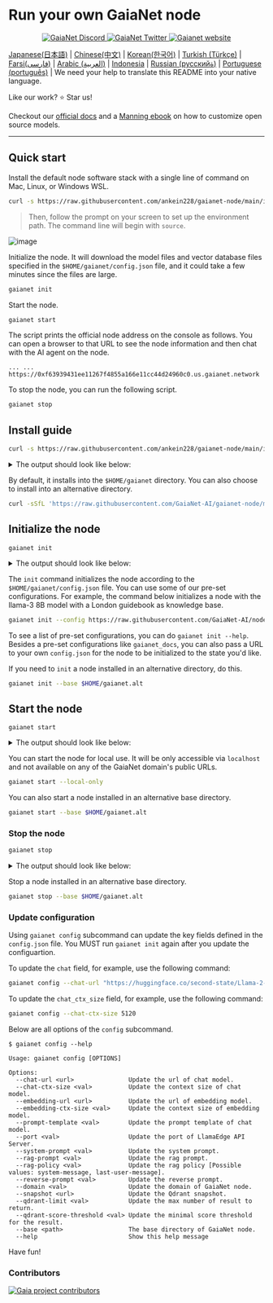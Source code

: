 # Run your own GaiaNet node


<p align="center">
  <a href="https://discord.gg/gaianet-ai">
    <img src="https://img.shields.io/badge/chat-Discord-7289DA?logo=discord" alt="GaiaNet Discord">
  </a>
  <a href="https://twitter.com/Gaianet_AI">
    <img src="https://img.shields.io/badge/Twitter-1DA1F2?logo=twitter&amp;logoColor=white" alt="GaiaNet Twitter">
  </a>
   <a href="https://www.gaianet.ai/">
    <img src="https://img.shields.io/website?up_message=Website&url=https://www.gaianet.ai/" alt="Gaianet website">
  </a>
</p>

[Japanese(日本語)](README-ja.md) | [Chinese(中文)](README-cn.md) | [Korean(한국어)](README-kr.md) | [Turkish (Türkçe)](README-tr.md) | [Farsi(فارسی)](README-fa.md) | [Arabic (العربية)](README-ar.md) | [Indonesia](README-id.md) | [Russian (русскийة)](README-ru.md) | [Portuguese (português)](README-pt.md) | We need your help to translate this README into your native language.

Like our work? ⭐ Star us!

Checkout our [official docs](https://docs.gaianet.ai/) and a [Manning ebook](https://www.manning.com/liveprojectseries/open-source-llms-on-your-own-computer) on how to customize open source models.

---

## Quick start

Install the default node software stack with a single line of command on Mac, Linux, or Windows WSL.

```bash
curl -s https://raw.githubusercontent.com/ankein228/gaianet-node/main/install.sh | bash
```

> Then, follow the prompt on your screen to set up the environment path. The command line will begin with `source`.

![image](https://github.com/user-attachments/assets/dc75817c-9a54-4994-ab90-1efb1a018b17)


Initialize the node. It will download the model files and vector database files specified in the `$HOME/gaianet/config.json` file, and it could take a few minutes since the files are large.

```bash
gaianet init
```

Start the node.

```bash
gaianet start
```

The script prints the official node address on the console as follows.
You can open a browser to that URL to see the node information and then chat with the AI agent on the node.

```
... ... https://0xf63939431ee11267f4855a166e11cc44d24960c0.us.gaianet.network
```

To stop the node, you can run the following script.

```bash
gaianet stop
```

## Install guide

```bash
curl -s https://raw.githubusercontent.com/ankein228/gaianet-node/main/install.sh | bash
```

<details><summary> The output should look like below: </summary>

```console
[+] Downloading default config file ...

[+] Downloading nodeid.json ...

[+] Installing WasmEdge with wasi-nn_ggml plugin ...

Info: Detected Linux-x86_64

Info: WasmEdge Installation at /home/azureuser/.wasmedge

Info: Fetching WasmEdge-0.13.5

/tmp/wasmedge.2884467 ~/gaianet
######################################################################## 100.0%
~/gaianet
Info: Fetching WasmEdge-GGML-Plugin

Info: Detected CUDA version:

/tmp/wasmedge.2884467 ~/gaianet
######################################################################## 100.0%
~/gaianet
Installation of wasmedge-0.13.5 successful
WasmEdge binaries accessible

    The WasmEdge Runtime wasmedge version 0.13.5 is installed in /home/azureuser/.wasmedge/bin/wasmedge.


[+] Installing Qdrant binary...
    * Download Qdrant binary
################################################################################################## 100.0%

    * Initialize Qdrant directory

[+] Downloading the rag-api-server.wasm ...
################################################################################################## 100.0%

[+] Downloading dashboard ...
################################################################################################## 100.0%
```

</details>

By default, it installs into the `$HOME/gaianet` directory. You can also choose to install into an alternative directory.

```bash
curl -sSfL 'https://raw.githubusercontent.com/GaiaNet-AI/gaianet-node/main/install.sh' | bash -s -- --base $HOME/gaianet.alt
```

## Initialize the node

```
gaianet init
```

<details><summary> The output should look like below: </summary>

```bash
[+] Downloading Llama-2-7b-chat-hf-Q5_K_M.gguf ...
############################################################################################################################## 100.0%############################################################################################################################## 100.0%

[+] Downloading all-MiniLM-L6-v2-ggml-model-f16.gguf ...

############################################################################################################################## 100.0%############################################################################################################################## 100.0%

[+] Creating 'default' collection in the Qdrant instance ...

    * Start a Qdrant instance ...

    * Remove the existed 'default' Qdrant collection ...

    * Download Qdrant collection snapshot ...
############################################################################################################################## 100.0%############################################################################################################################## 100.0%

    * Import the Qdrant collection snapshot ...

    * Recovery is done successfully
```

</details>

The `init` command initializes the node according to the `$HOME/gaianet/config.json` file. You can use some of our pre-set configurations. For example, the command below initializes a node with the llama-3 8B model with a London guidebook as knowledge base.

```bash
gaianet init --config https://raw.githubusercontent.com/GaiaNet-AI/node-configs/main/llama-3-8b-instruct_london/config.json
```

To see a list of pre-set configurations, you can do `gaianet init --help`.
Besides a pre-set configurations like `gaianet_docs`, you can also pass a URL to your own `config.json` for the node to be initialized to the state you'd like.

If you need to `init` a node installed in an alternative directory, do this.

```bash
gaianet init --base $HOME/gaianet.alt
```

## Start the node

```
gaianet start
```

<details><summary> The output should look like below: </summary>

```bash
[+] Starting Qdrant instance ...

    Qdrant instance started with pid: 39762

[+] Starting LlamaEdge API Server ...

    Run the following command to start the LlamaEdge API Server:

wasmedge --dir .:./dashboard --nn-preload default:GGML:AUTO:Llama-2-7b-chat-hf-Q5_K_M.gguf --nn-preload embedding:GGML:AUTO:all-MiniLM-L6-v2-ggml-model-f16.gguf rag-api-server.wasm --model-name Llama-2-7b-chat-hf-Q5_K_M,all-MiniLM-L6-v2-ggml-model-f16 --ctx-size 4096,384 --prompt-template llama-2-chat --qdrant-collection-name default --web-ui ./ --socket-addr 0.0.0.0:8080 --log-prompts --log-stat --rag-prompt "Use the following pieces of context to answer the user's question.\nIf you don't know the answer, just say that you don't know, don't try to make up an answer.\n----------------\n"


    LlamaEdge API Server started with pid: 39796
```

</details>

You can start the node for local use. It will be only accessible via `localhost` and not available on any of the GaiaNet domain's public URLs.

```bash
gaianet start --local-only
```

You can also start a node installed in an alternative base directory.

```bash
gaianet start --base $HOME/gaianet.alt
```

### Stop the node

```bash
gaianet stop
```

<details><summary> The output should look like below: </summary>

```bash
[+] Stopping WasmEdge, Qdrant and frpc ...
```

</details>

Stop a node installed in an alternative base directory.

```bash
gaianet stop --base $HOME/gaianet.alt
```

### Update configuration

Using `gaianet config` subcommand can update the key fields defined in the `config.json` file. You MUST run `gaianet init` again after you update the configuartion.

To update the `chat` field, for example, use the following command:

```bash
gaianet config --chat-url "https://huggingface.co/second-state/Llama-2-13B-Chat-GGUF/resolve/main/Llama-2-13b-chat-hf-Q5_K_M.gguf"
```

To update the `chat_ctx_size` field, for example, use the following command:

```bash
gaianet config --chat-ctx-size 5120
```

Below are all options of the `config` subcommand.

```console
$ gaianet config --help

Usage: gaianet config [OPTIONS]

Options:
  --chat-url <url>               Update the url of chat model.
  --chat-ctx-size <val>          Update the context size of chat model.
  --embedding-url <url>          Update the url of embedding model.
  --embedding-ctx-size <val>     Update the context size of embedding model.
  --prompt-template <val>        Update the prompt template of chat model.
  --port <val>                   Update the port of LlamaEdge API Server.
  --system-prompt <val>          Update the system prompt.
  --rag-prompt <val>             Update the rag prompt.
  --rag-policy <val>             Update the rag policy [Possible values: system-message, last-user-message].
  --reverse-prompt <val>         Update the reverse prompt.
  --domain <val>                 Update the domain of GaiaNet node.
  --snapshot <url>               Update the Qdrant snapshot.
  --qdrant-limit <val>           Update the max number of result to return.
  --qdrant-score-threshold <val> Update the minimal score threshold for the result.
  --base <path>                  The base directory of GaiaNet node.
  --help                         Show this help message
```

Have fun!

### Contributors

<a href="https://github.com/GaiaNet-AI/gaianet-node/graphs/contributors">
  <img src="https://contrib.rocks/image?repo=GaiaNet-AI/gaianet-node" alt="Gaia project contributors" />
</a>
